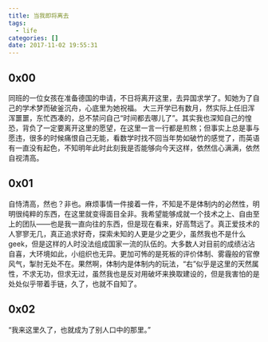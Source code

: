 ```yaml
---
title: 当我即将离去
tags:
  - life
categories: []
date: 2017-11-02 19:55:31
---
```


## 0x00

同班的一位女孩在准备德国的申请，不日将离开这里，去异国求学了。知她为了自己的学术梦而破釜沉舟，心底里为她祝福。
大三开学已有数月，然实际上任旧浑浑噩噩，东忙西凑的，总不禁问自己“时间都去哪儿了”。其实我也深知自己的惶恐，背负了一定要离开这里的愿望，在这里一言一行都是煎熬；但事实上总是事与愿违，很多的时候痛恨自己无能，看数学时找不回当年势如破竹的感觉了，而英语有一直没有起色，不知明年此时此刻我是否能够向今天这样，依然信心满满，依然自视清高。

## 0x01

自恃清高，然也？非也。麻烦事情一件接着一件，不知是不是体制内的必然性，明明很纯粹的东西，在这里就变得面目全非。我希望能够成就一个技术之上、自由至上的团队——也是我一直向往的东西，但是现在看来，好高骛远了。真正爱技术的人寥寥无几，真正追求好奇，探索未知的人更是少之更少，虽然我也不是什么geek，但是这样的人时没法组成国家一流的队伍的。大多数人对目前的成绩沾沾自喜，大环境如此，小组织也无异。更加可怖的是死板的评价体制、雾霾般的官僚风气，掣肘无处不在。果然啊，体制内是体制内的玩法，“右”似乎是这里的天然属性，不求无功，但求无过，虽然我也是反对用破坏来换取建设的，但是我害怕的是处处似乎带着手链，久了，也就不自知了。

## 0x02

“我来这里久了，也就成为了别人口中的那里。”